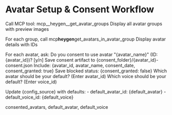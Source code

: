 # Avatar Setup & Consent Workflow

<workflow>

<step n="1" goal="List all avatars">
<action>Call MCP tool: mcp__heygen__get_avatar_groups</action>
<action>Display all avatar groups with preview images</action>

<action>For each group, call mcp**heygen**get_avatars_in_avatar_group</action>
<action>Display avatar details with IDs</action>
</step>

<step n="2" goal="Consent verification">
<action>For each avatar, ask:</action>
<ask response="consent_confirmed">Do you consent to use avatar "{avatar_name}" (ID: {avatar_id})? [y/n]</ask>

<check if="consent_confirmed == 'y'">
  <action>Save consent artifact to {consent_folder}/{avatar_id}-consent.json</action>
  <action>Include: {avatar_id, avatar_name, consent_date, consent_granted: true}</action>
</check>

<check if="consent_confirmed == 'n'">
  <action>Save blocked status: {consent_granted: false}</action>
</check>

</step>

<step n="3" goal="Set defaults">
<ask response="default_avatar">Which avatar should be your default? (Enter avatar_id)</ask>
<ask response="default_voice">Which voice should be your default? (Enter voice_id)</ask>

<action>Update {config_source} with defaults:</action>
<action>- default_avatar_id: {default_avatar}</action>
<action>- default_voice_id: {default_voice}</action>

<template-output>consented_avatars, default_avatar, default_voice</template-output>
</step>

</workflow>
